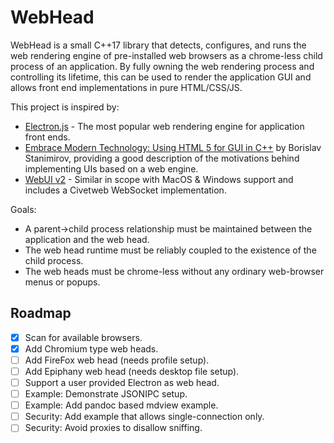 # WebHead

WebHead is a small C++17 library that detects, configures, and runs the web rendering engine of pre-installed web browsers
as a chrome-less child process of an application.
By fully owning the web rendering process and controlling its lifetime, this can be used to render the application GUI and
allows front end implementations in pure HTML/CSS/JS.

This project is inspired by:
- [Electron.js](https://www.electronjs.org/) - The most popular web rendering engine for application front ends.
- [Embrace Modern Technology: Using HTML 5 for GUI in C++](https://www.youtube.com/watch?v=bbbcZd4cuxg) by Borislav Stanimirov, providing a good description of the motivations behind implementing UIs based on a web engine.
- [WebUI v2](https://github.com/webui-dev/webui) - Similar in scope with MacOS & Windows support and includes a Civetweb WebSocket implementation.

Goals:
- A parent->child process relationship must be maintained between the application and the web head.
- The web head runtime must be reliably coupled to the existence of the child process.
- The web heads must be chrome-less without any ordinary web-browser menus or popups.

## Roadmap

- [x] Scan for available browsers.
- [x] Add Chromium type web heads.
- [ ] Add FireFox web head (needs profile setup).
- [ ] Add Epiphany web head (needs desktop file setup).
- [ ] Support a user provided Electron as web head.
- [ ] Example: Demonstrate JSONIPC setup.
- [ ] Example: Add pandoc based mdview example.
- [ ] Security: Add example that allows single-connection only.
- [ ] Security: Avoid proxies to disallow sniffing.
